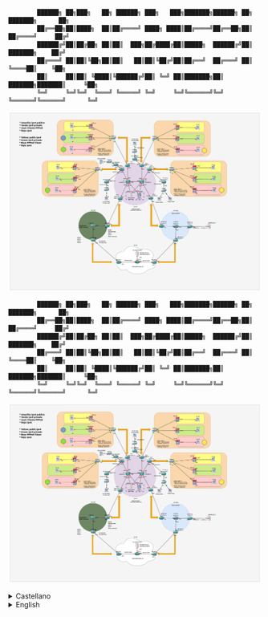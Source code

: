             ██████╗ ██╗███╗   ██╗ ██████╗ ███╗   ███╗███████╗██████╗ ██╗     ███████╗      ██╗
            ██╔══██╗██║████╗  ██║██╔════╝ ████╗ ████║██╔════╝██╔══██╗██║     ██╔════╝     ██╔╝
            ██████╔╝██║██╔██╗ ██║██║  ███╗██╔████╔██║█████╗  ██████╔╝██║     ███████╗    ██╔╝ 
            ██╔═══╝ ██║██║╚██╗██║██║   ██║██║╚██╔╝██║██╔══╝  ██╔═══╝ ██║     ╚════██║    ╚██╗ 
            ██║     ██║██║ ╚████║╚██████╔╝██║ ╚═╝ ██║███████╗██║     ███████╗███████║     ╚██╗
            ╚═╝     ╚═╝╚═╝  ╚═══╝ ╚═════╝ ╚═╝     ╚═╝╚══════╝╚═╝     ╚══════╝╚══════╝      ╚═╝

![Overview](files/project_overview.png?raw=true)

            ██████╗ ██╗███╗   ██╗ ██████╗ ███╗   ███╗███████╗██████╗ ██╗     ███████╗      ██╗
            ██╔══██╗██║████╗  ██║██╔════╝ ████╗ ████║██╔════╝██╔══██╗██║     ██╔════╝     ██╔╝
            ██████╔╝██║██╔██╗ ██║██║  ███╗██╔████╔██║█████╗  ██████╔╝██║     ███████╗    ██╔╝ 
            ██╔═══╝ ██║██║╚██╗██║██║   ██║██║╚██╔╝██║██╔══╝  ██╔═══╝ ██║     ╚════██║    ╚██╗ 
            ██║     ██║██║ ╚████║╚██████╔╝██║ ╚═╝ ██║███████╗██║     ███████╗███████║     ╚██╗
            ╚═╝     ╚═╝╚═╝  ╚═══╝ ╚═════╝ ╚═╝     ╚═╝╚══════╝╚═╝     ╚══════╝╚══════╝      ╚═╝

![Overview](files/project_overview.png?raw=true)

<details>
<summary>Castellano</summary>
<br>
> ! ESTE PROYECTO ESTA EN UNA FASE INCIAL, SEAN COMPASIVOS :P

## **Descarga del proyecto**: [mega link](https://mega.nz/file/BoRwjJxK#DwhA62e7TvCg0izRk30q9RUSukBwDu_csd54HdriO7g)
            
  Sobre este proyecto:
-
PMP tiene como objetivo ser un recurso de aprendizaje de código abierto, que ayude aquellos que buscan ver cómo funcionan los protocolos dentro de un entorno controlado y seguro. Este proyecto no es perfecto, no está hecho por profesionales, soy un estudiante que se encontró una curva de aprendizaje bastante inclinada cuando comenzo en el mundillo de las redes, y que quiere probeer de herramientas a aquellos que vienen detrás :)
Si tienes experiencia en este tema y hay algo que crees que está mal, hazmelo saber, el feedback siempre se agradece; si quieres colaborar de forma activa, eres bienvenido, ve a la sección de cómo publicar cambios para saber más.

El proyecto incluye 4 sistemas autónomos: (Esta descripción está incompleta, se añadirá una explicación detallada en el futuro)
> **ISP 55:** Este es el más complejo de los 4, solo permite el tráfico IPv4, pero implementa túneles 6rd para permitir el trafico IPv6 .

> **ISP 2000:** Estos sistemas son los más modernos, solo permiten IPv6, pero se pueden utilizar túneles IPv4IPv6.

> **ISP 3000:** Muy parecido al ISP 55, solo permite el tráfico IPv4, pero usando túneles 6pe se puede atravesar tráfico IPv6.

> **ISP 100:** Este ISP tiene como objetivo simular el resto de Internet.

El color del punto final indica:

   > **Amarillo:** Cliente con dirección ipv4 pública.
            
   > **Verde:** Cliente con dirección ipv4 privada (CGNAT).
            
   > **Rojo:** Cliente con rango Ipv6 asignado.
            
            
   > - Círculo verde: Túnel a través de CGNAT.
   > - Círculo amarillo: Túnel con salida publica.
   > - Círculo azul: Cliente conectado a ISP 3000 mediante PPPoE.

### Otras características son:
            
> Servidor DHCP centralizado

> RBGP dual (El servidor DHCP actúa también como RBGP)

> Dos VPN separadas administradas por VRFS

> Enrutamiento por circuitos virtuales con MPLS

> Protocolos de enrutamiento como OSPF, IBGP y EBGP

            
            
            
            
            
            
            
Primeros pasos:
-
Antes de empezar, necesitas [gns3](https://www.gns3.com/software/download) y el archivo del proyecto. No estaría de más utilizar [Wireshark](https://www.wireshark.org/download.html) , ya que se puede utilizar de forma nativa en gns3 para analizar tráfico.


Si es tu primera vez con gns3 y con un proyecto de este calibre, preparate un café y tomatelo con calma. GNS3 tarda su tiempo para cargar y arrancar.

Una vez el proyecto haya cargado y la ventana de carga desaparezca, deberías estar listo para pulsar el botón de play, y los enlaces deberían empezar cambiar de rojo a verde. Lleva su tiempo, ya que muchos protocolos se ejecutan desde cold-start, así que sera mejor esperar un par de minutos.

Cuando ya esté todo configurado, es momento de jugar un poco con el entorno. Podemos empezar probando el camino más largo: Desde una terminal de usuario (clicando dos veces en un pc con el recuadro verde) escribe:

> **ping 50.0.0.2** (el servidor en la parte inferior)

Si no funcionase, veríamos un mensaje `DDD` en la terminal del PC. Esto significa que el primer descubrimiento del DHCP fallo, estó sucede porque el PC finaliza la configuración antes que el CPE, por lo que DHCP no se carga a tiempo.
Para resolver este problema simplemente escribimos:
            
> **dhcp**

Si aparece DORA, significa que completó todos los pasos de descubrimiento, oferta, solicitud, reconocimiento, ahora puedes repetir el ping. Si deseas analizar los paquetes, simplemente utiliza wireshark, e inicializa la captura.

Comandos básicos del terminal ios:
-
Si deseas profundizar, debe saber cómo usar el terminal ios, los aspectos más básicos son:
            
> **show ip interface brief** o **sh ip int b**
            
> **sh ip route**
            
Entrar al modo de configuración global:
            
> **conf t**

Aunque recomiendo usar ? después de cada comando, ya que obtendremos todas las opciones que puedes usar.

Revisar la configuración del router:
            
-
Para ver la configuración de cualquier router con el proyecto parado, puedes hacer click derecho en el router deseado e ir a "edit config". Si el proyecto se está ejecutando, también puedes escribir en el terminal:
            
> **sh run**


Trabajando en:

- Permitir que los clientes tengan diferentes rangos de IPv6 asignados (Lo que permite a las empresas tener rangos más grandes), esto implica la configuración de un túnel 6rd en anycast en los border router.


TO-DO:

- Servidores DNS


Cómo publicar cambios:
-
(Trabajando en ello)
</details>

<details>
<summary>English</summary>
<br>
> ! THIS PROJECT IS IN A REALLY EARLY STAGE, PLEASE BE COMPASSIONATE :P

## **Download the project**: [mega link](https://mega.nz/file/BoRwjJxK#DwhA62e7TvCg0izRk30q9RUSukBwDu_csd54HdriO7g)
            
About this project:
- 
PMP aims to be an opensource learning resource, that helps new people to see how protocols operates inside a controlled and secure environment. This project is not perfect, is not made by professionals, I'm an student myself that found a fairly steep learning curve when I wanted to start in the world of networks, so I wanted to help others.
  
If you have experience in this topic, and there is something you think is wrong, please let me know, feedback is great; also if you want to collaborate, you are welcome, go to the how to publish changes section to know more.

The project includes 4 autonomous system: (This description is work in progress, an in depth explanation will be added)
> **ISP 55:** This is the more complex one, it only allow ipv4 traffic by default, but implements 6rd tunnels to allow ipv6 traffic. 
> **ISP 2000:** This are the new guys, they only allow ipv6 by default, but ip4ip6 tunnels are deployed.
> **ISP 3000:** Like ISP 55, they only allow ipv4 traffic by default, but using 6pe tunnels ipv6 traffic can go throw.
> **ISP 100:** This is a dual stack isp that aims to simulate the rest of internet.

The end-point color indicates:
> **Yellow:** Client with public ipv4 address.
> **Green:** Client with private ipv4 address (CGNAT).
> **Red:** Client with Ipv6 range assigned.
> - Green circle: Tunnel throw cgnat.
> - Yellow circle: Public tunnel.
> 
> **Blue circle**: Client connected to ISP 3000 throw PPPoE. 

Other features are:
>Cgnat on green endpoints, centraliced dhcp server, dual rbgp (the dhcp server also act as rbgp), PPPoE that allows ClientPPP to acces the ISP 3000 network, 2 separated vpns managed by vrfs, mpls, ospf, ibgp and ebgp. (Probably Im missing something)

Start walking around:
-
First of all, you need [gns3](https://www.gns3.com/software/download) and the file linked above. Also [wireshark](https://www.wireshark.org/download.html) is recomended, since it can be used natively in gns3 to analyze traffic.

If this is your first time with gns3 and a project of this size, stay calm... btw go take a coffee, it takes its time to load and start, so don't panic if you don't see things doing things instantly. Gns3 has a client-server arquitecture, thats why you see popups trying to connect to a server in localhost.

After opening the project, when the loading popup is gone, you should be ready to hit the play button (the green one on top left) and links should start to change from red to green. It takes a while, many protocols running from cold start, so give it a few minutes to make sure everything its ready.

So you have all interfaces with ips configured and your route tables are filled, its time to play.
First you can test the longest path; from an end user terminal (double click on a green PC, a terminal should open), write :

>  **ping 50.0.0.2** (the server at the bottom)

If it doesn't work, no worries, do you see a "DDD" message on the PC terminal? It means the first dhcp discovery failed, this happens due to the PC ending its configuration before the CPE does, so dhcp is not working on time. To solve it just write:
> **dhcp**

If you now see DORA, it means it compleated all the discovery, offer, request, ack steps, now you can repeated the ping.

If you want to analyze the packets in any link (wireshark required), just right click on it and click on start capture, a lens should appear over the link, remember that closing wireshark doest stop stop the capture, if the lens is there, wireshark is running and consuming resources, take care of that.

Basic ios terminal commands:
-
If you want to dig in, you need to now how to use the ios terminal, the most basics are:
> **show ip interface brief** or **sh ip in b**
> **show ip route**

Entering global config mode:
> **configure terminal** or **conf t**

But the most important keyword is "?", write "?" after any command and you will get all the options you have, use ***enter*** and ***space*** to advance. 

Review router configuration:
-
To check the configuration of any router with the project not running, you can right click on the desired router and go to edit config. If the project is running, you also can write:
> **show run**

and use ***enter*** and ***space*** to advance.

Currently working on:
-
- Allow clients to have different ipv6 ranges assigned (allowing companies to have bigger ranges), involves 6rd tunnel configuration with anycast to bot border routers.


TO-DO:
-
- DNS servers


How to publish changes:
-
(Working on this)
</details>
